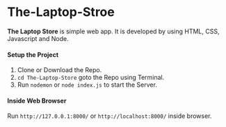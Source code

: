 # The-Laptop-Stroe
 <b>The Laptop Store</b> is simple web app. It is developed by using HTML, CSS, Javascript and Node. 
#### Setup the Project
1. Clone or Download the Repo.
2. `cd The-Laptop-Store` goto the Repo using Terminal.
3. Run `nodemon` or `node index.js` to start the Server.
#### Inside Web Browser
 Run `http://127.0.0.1:8000/` or `http://localhost:8000/` inside browser.
